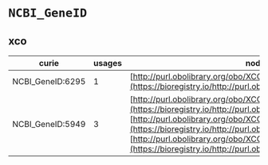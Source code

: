 # `NCBI_GeneID`
## xco
| curie            |   usages | nodes                                                                                                                                                                                                                                                                                                                                             |
|------------------|----------|---------------------------------------------------------------------------------------------------------------------------------------------------------------------------------------------------------------------------------------------------------------------------------------------------------------------------------------------------|
| NCBI_GeneID:6295 |        1 | [http://purl.obolibrary.org/obo/XCO:0000286](https://bioregistry.io/http://purl.obolibrary.org/obo/XCO:0000286)                                                                                                                                                                                                                                   |
| NCBI_GeneID:5949 |        3 | [http://purl.obolibrary.org/obo/XCO:0000287](https://bioregistry.io/http://purl.obolibrary.org/obo/XCO:0000287), [http://purl.obolibrary.org/obo/XCO:0000288](https://bioregistry.io/http://purl.obolibrary.org/obo/XCO:0000288), [http://purl.obolibrary.org/obo/XCO:0000289](https://bioregistry.io/http://purl.obolibrary.org/obo/XCO:0000289) |

